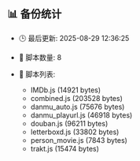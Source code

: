 ## 📊 备份统计

- 🕒 最后更新: 2025-08-29 12:36:25
- 📁 脚本数量: 8
- 📄 脚本列表:

  - IMDb.js (14921 bytes)
  - combined.js (203528 bytes)
  - danmu_auto.js (75676 bytes)
  - danmu_playurl.js (46918 bytes)
  - douban.js (96211 bytes)
  - letterboxd.js (33802 bytes)
  - person_movie.js (7843 bytes)
  - trakt.js (15474 bytes)
